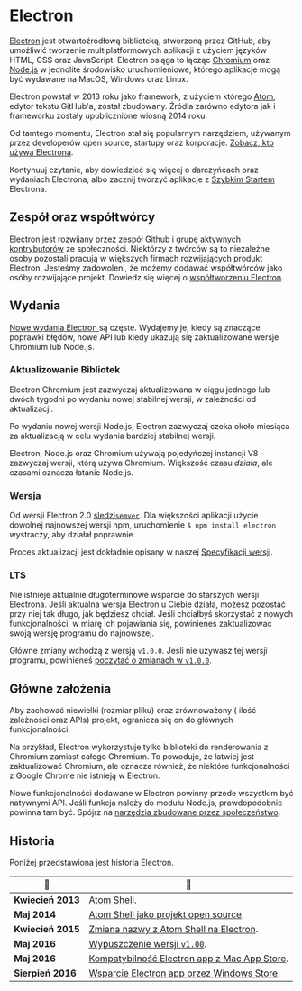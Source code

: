 # Electron

[Electron](https://electronjs.org) jest otwartoźródłową biblioteką, stworzoną przez GitHub, aby umożliwić tworzenie multiplatformowych aplikacji z użyciem języków HTML, CSS oraz JavaScript. Electron osiąga to łącząc [Chromium](https://www.chromium.org/Home) oraz [Node.js](https://nodejs.org) w jednolite środowisko uruchomieniowe, którego aplikacje mogą być wydawane na MacOS, Windows oraz Linux.

Electron powstał w 2013 roku jako framework, z użyciem którego [Atom](https://atom.io), edytor tekstu GitHub'a, został zbudowany. Źródła zarówno edytora jak i frameworku zostały upublicznione wiosną 2014 roku.

Od tamtego momentu, Electron stał się popularnym narzędziem, używanym przez developerów open source, startupy oraz korporacje. [Zobacz, kto używa Electrona](https://electronjs.org/apps).

Kontynuuj czytanie, aby dowiedzieć się więcej o darczyńcach oraz wydaniach Electrona, albo zacznij tworzyć aplikacje z [Szybkim Startem](quick-start.md) Electrona.

## Zespół oraz współtwórcy

Electron jest rozwijany przez zespół Github i grupę [aktywnych kontrybutorów](https://github.com/electron/electron/graphs/contributors) ze społeczności. Niektórzy z twórców są to niezależne osoby pozostali pracują w większych firmach rozwijających produkt Electron. Jesteśmy zadowoleni, że możemy dodawać współtwórców jako osóby rozwijające projekt. Dowiedz się więcej o [współtworzeniu Electron](https://github.com/electron/electron/blob/master/CONTRIBUTING.md).

## Wydania

[Nowe wydania Electron ](https://github.com/electron/electron/releases) są częste. Wydajemy je, kiedy są znaczące poprawki błędów, nowe API lub kiedy ukazują się zaktualizowane wersje Chromium lub Node.js.

### Aktualizowanie Bibliotek

Electron Chromium jest zazwyczaj aktualizowana w ciągu jednego lub dwóch tygodni po wydaniu nowej stabilnej wersji, w zależności od aktualizacji.

Po wydaniu nowej wersji Node.js, Electron zazwyczaj czeka około miesiąca za aktualizacją w celu wydania bardziej stabilnej wersji.

Electron, Node.js oraz Chromium używają pojedyńczej instancji V8 - zazwyczaj wersji, którą używa Chromium. Większość czasu *działa*, ale czasami oznacza łatanie Node.js.

### Wersja

Od wersji Electron 2.0 [śledzi`semver`](http://semver.org). Dla większości aplikacji użycie dowolnej najnowszej wersji npm, uruchomienie `$ npm install electron` wystraczy, aby działał poprawnie.

Proces aktualizacji jest dokładnie opisany w naszej [Specyfikacji wersji](electron-versioning.md).

### LTS

Nie istnieje aktualnie długoterminowe wsparcie do starszych wersji Electrona. Jeśli aktualna wersja Electron u Ciebie działa, możesz pozostać przy niej tak długo, jak będziesz chciał. Jeśli chciałbyś skorzystać z nowych funkcjonalności, w miarę ich pojawiania się, powinieneś zaktualizować swoją wersję programu do najnowszej.

Główne zmiany wchodzą z wersją `v1.0.0`. Jeśli nie używasz tej wersji programu, powinieneś [poczytać o zmianach w `v1.0.0`](https://electronjs.org/blog/electron-1-0).

## Główne założenia

Aby zachować niewielki (rozmiar pliku) oraz zrównoważony ( ilość zależności oraz APIs) projekt, ogranicza się on do głównych funkcjonalności.

Na przykład, Electron wykorzystuje tylko biblioteki do renderowania z Chromium zamiast całego Chromium. To powoduje, że łatwiej jest zaktualizować Chromium, ale oznacza również, że niektóre funkcjonalności z Google Chrome nie istnieją w Electron.

Nowe funkcjonalności dodawane w Electron powinny przede wszystkim być natywnymi API. Jeśli funkcja należy do modułu Node.js, prawdopodobnie powinna tam być. Spójrz na [narzędzia zbudowane przez społeczeństwo](https://electronjs.org/community).

## Historia

Poniżej przedstawiona jest historia Electron.

| :calendar:        | :tada:                                                                                                              |
| ----------------- | ------------------------------------------------------------------------------------------------------------------- |
| **Kwiecień 2013** | [Atom Shell](https://github.com/electron/electron/commit/6ef8875b1e93787fa9759f602e7880f28e8e6b45).                 |
| **Maj 2014**      | [Atom Shell jako projekt open source](http://blog.atom.io/2014/05/06/atom-is-now-open-source.html).                 |
| **Kwiecień 2015** | [Zmiana nazwy z Atom Shell na Electron](https://github.com/electron/electron/pull/1389).                            |
| **Maj 2016**      | [Wypuszczenie wersji `v1.00`](https://electronjs.org/blog/electron-1-0).                                            |
| **Maj 2016**      | [Kompatybilność Electron app z Mac App Store](https://electronjs.org/docs/tutorial/mac-app-store-submission-guide). |
| **Sierpień 2016** | [Wsparcie Electron app przez Windows Store](https://electronjs.org/docs/tutorial/windows-store-guide).              |